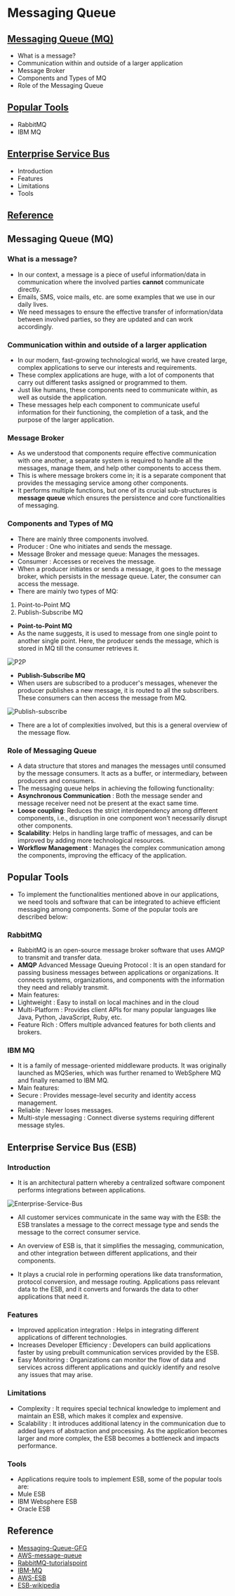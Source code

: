 # Messaging Queue

## [Messaging Queue (MQ)](#messaging-queue-mq-1)

- What is a message?
- Communication within and outside of a larger application
- Message Broker
- Components and Types of MQ
- Role of the Messaging Queue

## [Popular Tools](#popular-tools-1)

- RabbitMQ
- IBM MQ

## [Enterprise Service Bus](#enterprise-service-bus-esb)

- Introduction
- Features
- Limitations
- Tools

## [Reference](#reference-1)

## Messaging Queue (MQ)

### What is a message?

- In our context, a message is a piece of useful information/data in communication where the involved parties **cannot** communicate directly.
- Emails, SMS, voice mails, etc. are some examples that we use in our daily lives.
- We need messages to ensure the effective transfer of information/data between involved parties, so they are updated and can work accordingly.

### **Communication within and outside of a larger application**

- In our modern, fast-growing technological world, we have created large, complex applications to serve our interests and requirements.
- These complex applications are huge, with a lot of components that carry out different tasks assigned or programmed to them.
- Just like humans, these components need to communicate within, as well as outside the application.
- These messages help each component to communicate useful information for their functioning, the completion of a task, and the purpose of the larger application.

### **Message Broker**

- As we understood that components require effective communication with one another, a separate system is required to handle all the messages, manage them, and help other components to access them.
- This is where message brokers come in; it is a separate component that provides the messaging service among other components.
- It performs multiple functions, but one of its crucial sub-structures is **message queue** which ensures the persistence and core functionalities of messaging.

### **Components and Types of MQ**

- There are mainly three components involved.
- Producer : One who initiates and sends the message.
- Message Broker and message queue: Manages the messages.
- Consumer : Accesses or receives the message.
- When a producer initiates or sends a message, it goes to the message broker, which persists in the message queue. Later, the consumer can access the message.
- There are mainly two types of MQ:

1. Point-to-Point MQ
2. Publish-Subscribe MQ

- **Point-to-Point MQ**
- As the name suggests, it is used to message from one single point to another single point. Here, the producer sends the message, which is stored in MQ till the consumer retrieves it.

![P2P](./images/01-P2P.png)

- **Publish-Subscribe MQ**
- When users are subscribed to a producer's messages, whenever the producer publishes a new message, it is routed to all the subscribers. These consumers can then access the message from MQ.

![Publish-subscribe](./images/02-Publish-subscribe.png)

- There are a lot of complexities involved, but this is a general overview of the message flow.

### **Role of Messaging Queue**

- A data structure that stores and manages the messages until consumed by the message consumers. It acts as a buffer, or intermediary, between producers and consumers.
- The messaging queue helps in achieving the following functionality:
- **Asynchronous Communication** : Both the message sender and message receiver need not be present at the exact same time.
- **Loose coupling**: Reduces the strict interdependency among different components, i.e., disruption in one component won't necessarily disrupt other components.
- **Scalability**: Helps in handling large traffic of messages, and can be improved by adding more technological resources.
- **Workflow Management** : Manages the complex communication among the components, improving the efficacy of the application.

## Popular Tools

- To implement the functionalities mentioned above in our applications, we need tools and software that can be integrated to achieve efficient messaging among components. Some of the popular tools are described below:

### RabbitMQ

- RabbitMQ is an open-source message broker software that uses AMQP to transmit and transfer data.
- **AMQP** Advanced Message Queuing Protocol : It is an open standard for passing business messages between applications or organizations. It connects systems, organizations, and components with the information they need and reliably transmit.
- Main features:
- Lightweight : Easy to install on local machines and in the cloud
- Multi-Platform : Provides client APIs for many popular languages like Java, Python, JavaScript, Ruby, etc.
- Feature Rich : Offers multiple advanced features for both clients and brokers.

### IBM MQ

- It is a family of message-oriented middleware products. It was originally launched as MQSeries, which was further renamed to WebSphere MQ and finally renamed to IBM MQ.
- Main features:
- Secure : Provides message-level security and identity access management.
- Reliable : Never loses messages.
- Multi-style messaging : Connect diverse systems requiring different message styles.

## Enterprise Service Bus (ESB)

### Introduction

- It is an architectural pattern whereby a centralized software component performs integrations between applications.

![Enterprise-Service-Bus](./images/03-ESB.png)

- All customer services communicate in the same way with the ESB: the ESB translates a message to the correct message type and sends the message to the correct consumer service.

- An overview of ESB is, that it simplifies the messaging, communication, and other integration between different applications, and their components.
- It plays a crucial role in performing operations like data transformation, protocol conversion, and message routing. Applications pass relevant data to the ESB, and it converts and forwards the data to other applications that need it.

### Features

- Improved application integration : Helps in integrating different applications of different technologies.
- Increases Developer Efficiency : Developers can build applications faster by using prebuilt communication services provided by the ESB.
- Easy Monitoring : Organizations can monitor the flow of data and services across different applications and quickly identify and resolve any issues that may arise.

### Limitations

- Complexity : It requires special technical knowledge to implement and maintain an ESB, which makes it complex and expensive.
- Scalability : It introduces additional latency in the communication due to added layers of abstraction and processing. As the application becomes larger and more complex, the ESB becomes a bottleneck and impacts performance.

### Tools

- Applications require tools to implement ESB, some of the popular tools are:
- Mule ESB
- IBM Websphere ESB
- Oracle ESB

## Reference

- [Messaging-Queue-GFG](https://www.geeksforgeeks.org/message-queues-system-design/)
- [AWS-message-queue](https://aws.amazon.com/message-queue/)
- [RabbitMQ-tutorialspoint](https://www.tutorialspoint.com/rabbitmq/rabbitmq_features.htm)
- [IBM-MQ](https://www.ibm.com/products/mq)
- [AWS-ESB](https://aws.amazon.com/what-is/enterprise-service-bus/)
- [ESB-wikipedia](https://en.wikipedia.org/wiki/Enterprise_service_bus)
